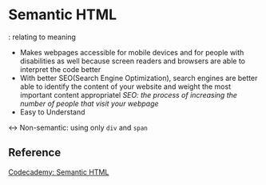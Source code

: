 # Semantic HTML

: relating to meaning

- Makes webpages accessible for mobile devices and for people with disabilities as well because screen readers and browsers are able to interpret the code better
- With better SEO(Search Engine Optimization), search engines are better able to identify the content of your website and weight the most important content appropriatel
  _SEO: the process of increasing the number of people that visit your webpage_
- Easy to Understand

<-> Non-semantic: using only `div` and `span`

## Reference

[Codecademy: Semantic HTML](www.codecademy.com)

